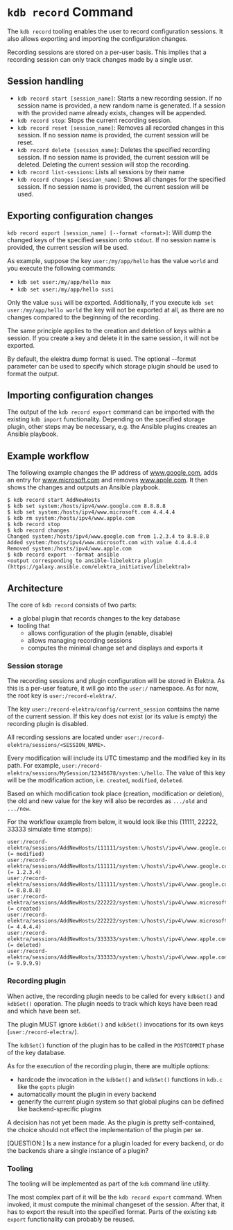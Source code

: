 # `kdb record` Command

The `kdb record` tooling enables the user to record configuration sessions. It also allows exporting and importing the configuration changes.

Recording sessions are stored on a per-user basis. This implies that a recording session can only track changes made by a single user.

## Session handling

* `kdb record start [session_name]`: Starts a new recording session. If no session name is provided, a new random name is generated. If a session with the provided name already exists, changes will be appended.
* `kdb record stop`: Stops the current recording session. 
* `kdb record reset [session_name]`: Removes all recorded changes in this session. If no session name is provided, the current session will be reset.
* `kdb record delete [session_name]`: Deletes the specified recording session. If no session name is provided, the current session will be deleted. Deleting the current session will stop the recording. 
* `kdb record list-sessions`: Lists all sessions by their name
* `kdb record changes [session_name]`: Shows all changes for the specified session. If no session name is provided, the current session will be used. 

## Exporting configuration changes

`kdb record export [session_name] [--format <format>]`: Will dump the changed keys of the specified session onto `stdout`. If no session name is provided, the current session will be used. 

As example, suppose the key `user:/my/app/hello` has the value `world` and you execute the following commands:
* `kdb set user:/my/app/hello max`
* `kdb set user:/my/app/hello susi`

Only the value `susi` will be exported. Additionally, if you execute `kdb set user:/my/app/hello world` the key will not be exported at all, as there are no changes compared to the beginning of the recording.

The same principle applies to the creation and deletion of keys within a session. If you create a key and delete it in the same session, it will not be exported.

By default, the elektra dump format is used. The optional --format parameter can be used to specify which storage plugin should be used to format the output.

## Importing configuration changes

The output of the `kdb record export` command can be imported with the existing `kdb import` functionality. Depending on the specified storage plugin, other steps may be necessary, e.g. the Ansible plugins creates an Ansible playbook.

## Example workflow

The following example changes the IP address of www.google.com, adds an entry for www.microsoft.com and removes www.apple.com. It then shows the changes and outputs an Ansible playbook.

```
$ kdb record start AddNewHosts
$ kdb set system:/hosts/ipv4/www.google.com 8.8.8.8
$ kdb set system:/hosts/ipv4/www.microsoft.com 4.4.4.4
$ kdb rm system:/hosts/ipv4/www.apple.com
$ kdb record stop
$ kdb record changes
Changed system:/hosts/ipv4/www.google.com from 1.2.3.4 to 8.8.8.8
Added system:/hosts/ipv4/www.microsoft.com with value 4.4.4.4
Removed system:/hosts/ipv4/www.apple.com
$ kdb record export --format ansible
<output corresponding to ansible-libelektra plugin (https://galaxy.ansible.com/elektra_initiative/libelektra)>
```

## Architecture

The core of `kdb record` consists of two parts: 
* a global plugin that records changes to the key database
* tooling that
  - allows configuration of the plugin (enable, disable)
  - allows managing recording sessions
  - computes the minimal change set and displays and exports it 

### Session storage

The recording sessions and plugin configuration will be stored in Elektra. As this is a per-user feature, it will go into the `user:/` namespace. As for now, the root key is `user:/record-elektra/`.

The key `user:/record-elektra/config/current_session` contains the name of the current session. If this key does not exist (or its value is empty) the recording plugin is disabled.

All recording sessions are located under `user:/record-elektra/sessions/<SESSION_NAME>`.

Every modification will include its UTC timestamp and the modified key in its path. 
For example, `user:/record-elektra/sessions/MySession/12345678/system:\/hello`. The value of this key will be the modification action, i.e. `created`, `modified`, `deleted`.

Based on which modification took place (creation, modification or deletion), the old and new value for the key will also be recordes as `.../old` and `.../new`.

For the workflow example from below, it would look like this (11111, 22222, 33333 simulate time stamps):
```
user:/record-elektra/sessions/AddNewHosts/111111/system:\/hosts\/ipv4\/www.google.com (= modified)
user:/record-elektra/sessions/AddNewHosts/111111/system:\/hosts\/ipv4\/www.google.com/old (= 1.2.3.4)
user:/record-elektra/sessions/AddNewHosts/111111/system:\/hosts\/ipv4\/www.google.com/new (= 8.8.8.8)
user:/record-elektra/sessions/AddNewHosts/222222/system:\/hosts\/ipv4\/www.microsoft.com (= created)
user:/record-elektra/sessions/AddNewHosts/222222/system:\/hosts\/ipv4\/www.microsoft.com/new (= 4.4.4.4)
user:/record-elektra/sessions/AddNewHosts/333333/system:\/hosts\/ipv4\/www.apple.com (= deleted)
user:/record-elektra/sessions/AddNewHosts/333333/system:\/hosts\/ipv4\/www.apple.com/old (= 9.9.9.9)
``` 

### Recording plugin

When active, the recording plugin needs to be called for every `kdbGet()` and `kdbSet()` operation. 
The plugin needs to track which keys have been read and which have been set. 

The plugin MUST ignore `kdbGet()` and `kdbSet()` invocations for its own keys (`user:/record-electra/`).

The `kdbSet()` function of the plugin has to be called in the `POSTCOMMIT` phase of the key database.

As for the execution of the recording plugin, there are multiple options:
* hardcode the invocation in the `kdbGet()` and `kdbSet()` functions in `kdb.c` like the `gopts` plugin
* automatically mount the plugin in every backend
* generify the current plugin system so that global plugins can be defined like backend-specific plugins   

A decision has not yet been made. As the plugin is pretty self-contained, the choice should not effect the implementation of the plugin per se.

[QUESTION:] Is a new instance for a plugin loaded for every backend, or do the backends share a single instance of a plugin?

### Tooling

The tooling will be implemented as part of the `kdb` command line utility.

The most complex part of it will be the `kdb record export` command. 
When invoked, it must compute the minimal changeset of the session.
After that, it has to export the result into the specified format.
Parts of the existing `kdb export` functionality can probably be reused. 
 
